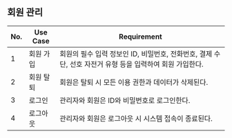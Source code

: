 ## 회원 관리

| No. | Use Case | Requirement |
| --- | --- | --- |
| 1 | 회원 가입 | 회원의 필수 입력 정보인 ID, 비밀번호, 전화번호, 결제 수단, 선호 자전거 유형 등을 입력하여 회원 가입한다. |
| 2 | 회원 탈퇴 | 회원은 탈퇴 시 모든 이용 권한과 데이터가 삭제된다. |
| 3 | 로그인 | 관리자와 회원은 ID와 비밀번호로 로그인한다. |
| 4 | 로그아웃 | 관리자와 회원은 로그아웃 시 시스템 접속이 종료된다. |
